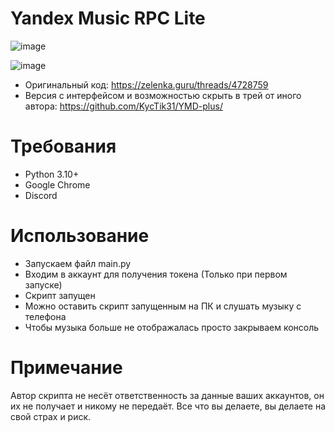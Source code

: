 # Yandex Music RPC Lite

![image](https://media.discordapp.net/attachments/977852442974752789/1116741801575972944/244721363-ddeb9d2f-c3a4-433d-a2e8-fe048f26d102.png)

![image](https://media.discordapp.net/attachments/977852442974752789/1116741801332707419/244721713-bd514559-2904-4cbf-a605-e71cce814bf2.png)

- Оригинальный код: https://zelenka.guru/threads/4728759
- Версия с интерфейсом и возможностью скрыть в трей от иного автора: https://github.com/KycTik31/YMD-plus/

# Требования
- Python 3.10+
- Google Chrome
- Discord
# Использование
- Запускаем файл main.py
- Входим в аккаунт для получения токена (Только при первом запуске)
- Скрипт запущен
- Можно оставить скрипт запущенным на ПК и слушать музыку с телефона
- Чтобы музыка больше не отображалась просто закрываем консоль
# Примечание
Автор скрипта не несёт ответственность за данные ваших аккаунтов, он их не получает и никому не передаёт. Все что вы делаете, вы делаете на свой страх и риск.
